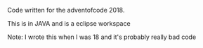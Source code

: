 Code written for the adventofcode 2018.

This is in JAVA and is a eclipse workspace

Note: I wrote this when I was 18 and it's probably really bad code
